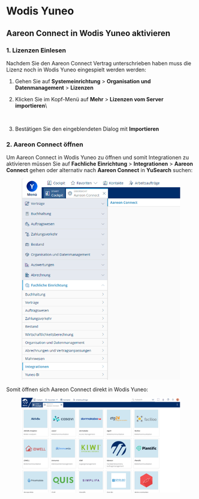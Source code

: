 # Wodis Yuneo

## Aareon Connect in Wodis Yuneo aktivieren

### 1. Lizenzen Einlesen

Nachdem Sie den Aareon Connect Vertrag unterschrieben haben muss die Lizenz noch in Wodis Yuneo eingespielt werden werden:

1. Gehen Sie auf **Systemeinrichtung** > **Organisation und Datenmanagement** > **Lizenzen**
2.  Klicken Sie im Kopf-Menü auf **Mehr** > **Lizenzen vom Server importieren**\


    <figure><img src="../.gitbook/assets/image (31) (1).png" alt=""><figcaption></figcaption></figure>
3. Bestätigen Sie den eingeblendeten Dialog mit **Importieren**

### 2. Aareon Connect öffnen

Um Aareon Connect in Wodis Yuneo zu öffnen und somit Integrationen zu aktivieren müssen Sie auf **Fachliche** **Einrichtung** > **Integrationen** > **Aareon Connect** gehen oder alternativ nach **Aareon Connect** in **YuSearch** suchen:

<figure><img src="../.gitbook/assets/image (2).png" alt=""><figcaption></figcaption></figure>

Somit öffnen sich Aareon Connect direkt in Wodis Yuneo:

<figure><img src="../.gitbook/assets/image (5).png" alt=""><figcaption></figcaption></figure>
